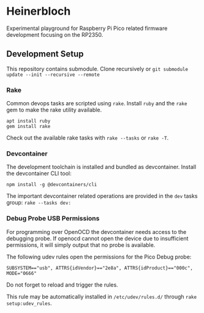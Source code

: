# Heinerbloch

Experimental playground for Raspberry Pi Pico related firmware development focusing on the RP2350.

## Development Setup
This repository contains submodule. Clone recursively or `git submodule update --init --recursive --remote`

### Rake
Common devops tasks are scripted using `rake`.
Install `ruby` and the `rake` gem to make the rake utility available.
```
apt install ruby
gem install rake
```

Check out the available rake tasks with `rake --tasks` or `rake -T`.

### Devcontainer
The development toolchain is installed and bundled as devcontainer.
Install the devcontainer CLI tool:
```
npm install -g @devcontainers/cli
```
The important devcontainer related operations are provided in the `dev` tasks group: `rake --tasks dev:`


### Debug Probe USB Permissions
For programming over OpenOCD the devcontainer needs access to the debugging probe.
If openocd cannot open the device due to insufficient permissions, it will simply output that no probe is available.

The following udev rules open the permissions for the Pico Debug probe:
```
SUBSYSTEM=="usb", ATTRS{idVendor}=="2e8a", ATTRS{idProduct}=="000c", MODE="0666"
```
Do not forget to reload and trigger the rules.

This rule may be automatically installed in `/etc/udev/rules.d/` through `rake setup:udev_rules`.
